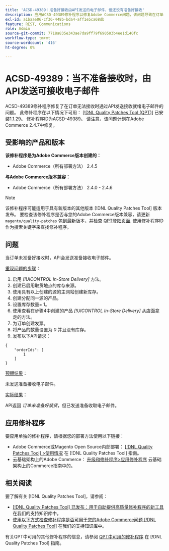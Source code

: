 ```yaml
---
title: 'ACSD-49389：准备好接收由API发送的电子邮件，但还没有准备好接收'
description: 应用ACSD-49389修补程序以修复Adobe Commerce问题，该问题导致在订单未准备好接收时，API会发送准备接收电子邮件。
exl-id: a1baae06-cf36-448b-bda4-aff1e5ca68db
feature: REST, Communications
role: Admin
source-git-commit: 7718a835e343ae7da9ff79f690503b4ee1d140fc
workflow-type: tm+mt
source-wordcount: '416'
ht-degree: 0%

---
```


# ACSD-49389：当不准备接收时，由API发送可接收电子邮件

ACSD-49389修补程序修复了在订单无法接收时通过API发送接收就绪电子邮件的问题。 此修补程序在以下情况下可用： [[!DNL Quality Patches Tool (QPT)]](/help/announcements/adobe-commerce-announcements/magento-quality-patches-released-new-tool-to-self-serve-quality-patches.md) 已安装1.1.29。 修补程序ID为ACSD-49389。 请注意，该问题计划在Adobe Commerce 2.4.7中修复。

## 受影响的产品和版本

**该修补程序是为Adobe Commerce版本创建的：**

* Adobe Commerce（所有部署方法） 2.4.5

**与Adobe Commerce版本兼容：**

* Adobe Commerce（所有部署方法） 2.4.0 - 2.4.6

>[!NOTE]
>
>该修补程序可能适用于具有新版本的其他版本 [!DNL Quality Patches Tool] 版本发布。 要检查该修补程序是否与您的Adobe Commerce版本兼容，请更新 `magento/quality-patches` 包到最新版本，并检查 [QPT登陆页面](https://experienceleague.adobe.com/tools/commerce-quality-patches/index.html). 使用修补程序ID作为搜索关键字来查找修补程序。

## 问题

当订单未准备好接收时，API会发送准备接收电子邮件。

<u>重现问题的步骤</u>：

1. 启用 *[!UICONTROL In-Store Delivery]* 方法。
1. 创建已启用取货地点的库存来源。
1. 使用具有以上创建的源的主网站创建新库存。
1. 创建分配同一源的产品。
1. 设置库存数量= 1。
1. 使用查看在步骤4中创建的产品 *[!UICONTROL In-Store Delivery]* 从店面拿走的方法。
1. 为订单创建发票。
1. 将产品的数量设置为 *0* 并且没有库存。
1. 发布以下API请求：

```
{
    "orderIds": [
        1
    ]
}
```

<u>预期结果</u>：

未发送准备接收电子邮件。

<u>实际结果</u>：

API返回 *订单未准备好装货*，但已发送准备收取电子邮件。

## 应用修补程序

要应用单独的修补程序，请根据您的部署方法使用以下链接：

* Adobe Commerce或Magento Open Source内部部署： [[!DNL Quality Patches Tool] >使用情况](https://experienceleague.adobe.com/docs/commerce-operations/tools/quality-patches-tool/usage.html) 在 [!DNL Quality Patches Tool] 指南。
* 云基础架构上的Adobe Commerce： [升级和修补程序>应用修补程序](https://experienceleague.adobe.com/docs/commerce-cloud-service/user-guide/develop/upgrade/apply-patches.html) 云基础架构上的Commerce指南中的。

## 相关阅读

要了解有关 [!DNL Quality Patches Tool]，请参阅：

* [[!DNL Quality Patches Tool] 已发布：用于自助提供高质量修补程序的新工具](/help/announcements/adobe-commerce-announcements/magento-quality-patches-released-new-tool-to-self-serve-quality-patches.md) 在我们的支持知识库中。
* [使用以下方式检查修补程序是否可用于您的Adobe Commerce问题 [!DNL Quality Patches Tool]](/help/support-tools/patches-available-in-qpt-tool/check-patch-for-magento-issue-with-magento-quality-patches.md) 在我们的支持知识库中。

有关QPT中可用的其他修补程序的信息，请参阅 [QPT中可用的修补程序](https://experienceleague.adobe.com/tools/commerce-quality-patches/index.html) 在 [!DNL Quality Patches Tool] 指南。
